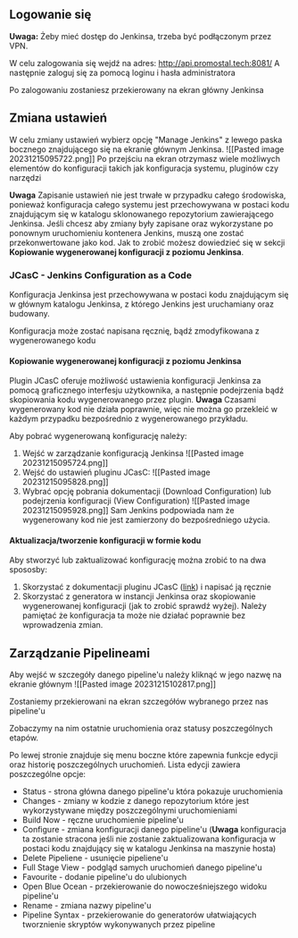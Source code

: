 ## Logowanie się

**Uwaga:** Żeby mieć dostęp do Jenkinsa, trzeba być podłączonym przez VPN.

W celu zalogowania się wejdź na adres:
http://api.promostal.tech:8081/
A następnie zaloguj się za pomocą loginu i hasła administratora

Po zalogowaniu zostaniesz przekierowany na ekran główny Jenkinsa
##  Zmiana ustawień

W celu zmiany ustawień wybierz opcję "Manage Jenkins" z lewego paska bocznego znajdującego się na ekranie głównym Jenkinsa.
![[Pasted image 20231215095722.png]]
Po przejściu na ekran otrzymasz wiele możliwych elementów do konfiguracji takich jak konfiguracja systemu, pluginów czy narzędzi

**Uwaga** Zapisanie ustawień nie jest trwałe w przypadku całego środowiska, ponieważ konfiguracja całego systemu jest przechowywana w postaci kodu znajdującym się w katalogu sklonowanego repozytorium zawierającego Jenkinsa. Jeśli chcesz aby zmiany były zapisane oraz wykorzystane po ponownym uruchomieniu kontenera Jenkins, muszą one zostać przekonwertowane jako kod. Jak to zrobić możesz dowiedzieć się w sekcji **Kopiowanie wygenerowanej konfiguracji z poziomu Jenkinsa**.

### JCasC - Jenkins Configuration as a Code

Konfiguracja Jenkinsa jest przechowywana w postaci kodu znajdującym się w głównym katalogu Jenkinsa, z którego Jenkins jest uruchamiany oraz budowany.

Konfiguracja może zostać napisana ręcznię, bądź zmodyfikowana z wygenerowanego kodu
#### Kopiowanie wygenerowanej konfiguracji z poziomu Jenkinsa

Plugin JCasC oferuje możliwość ustawienia konfiguracji Jenkinsa za pomocą graficznego interfesju użytkownika, a następnie podejrzenia bądź skopiowania kodu wygenerowanego przez plugin.
**Uwaga** Czasami wygenerowany kod nie działa poprawnie, więc nie można go przekleić w każdym przypadku bezpośrednio z wygenerowanego przykładu.

Aby pobrać wygenerowaną konfigurację należy:
1. Wejść w zarządzanie konfiguracją Jenkinsa
   ![[Pasted image 20231215095724.png]]
2. Wejść do ustawień pluginu JCasC:
   ![[Pasted image 20231215095828.png]]
3. Wybrać opcję pobrania dokumentacji (Download Configuration) lub podejrzenia konfiguracji (View Configuration)
   ![[Pasted image 20231215095928.png]]
   Sam Jenkins podpowiada nam że wygenerowany kod nie jest zamierzony do bezpośredniego użycia.

#### Aktualizacja/tworzenie konfiguracji w formie kodu

Aby stworzyć lub zaktualizować konfigurację można zrobić to na dwa spososby:
1. Skorzystać z dokumentacji pluginu JCasC ([link](https://plugins.jenkins.io/configuration-as-code/)) i napisać ją ręcznie
2. Skorzystać z generatora w instancji Jenkinsa oraz skopiowanie wygenerowanej konfiguracji (jak to zrobić sprawdź wyżej). Należy pamiętać że konfiguracja ta może nie działać poprawnie bez wprowadzenia zmian.
   
## Zarządzanie Pipelineami

Aby wejść w szczegóły danego pipeline'u należy kliknąć w jego nazwę na ekranie głównym
![[Pasted image 20231215102817.png]]

Zostaniemy przekierowani na ekran szczegółów wybranego przez nas pipeline'u

Zobaczymy na nim ostatnie uruchomienia oraz statusy poszczególnych etapów.

Po lewej stronie znajduje się menu boczne które zapewnia funkcje edycji oraz historię poszczególnych uruchomień.
Lista edycji zawiera poszczególne opcje:
- Status - strona główna danego pipeline'u która pokazuje uruchomienia
- Changes - zmiany w kodzie z danego repozytorium które jest wykorzystywane między poszczególnymi uruchomieniami
- Build Now - ręczne uruchomienie pipeline'u
- Configure - zmiana konfiguracji danego pipeline'u (**Uwaga** konfiguracja ta zostanie stracona jeśli nie zostanie zaktualizowana konfiguracja w postaci kodu znajdujący się w katalogu Jenkinsa na maszynie hosta)
- Delete Pipeliene - usunięcie pipeliene'u
- Full Stage View - podgląd samych uruchomień danego pipeline'u
- Favourite - dodanie pipeline'u do ulubionych
- Open Blue Ocean - przekierowanie do nowocześniejszego widoku pipeline'u
- Rename - zmiana nazwy pipeline'u
- Pipeline Syntax - przekierowanie do generatorów ułatwiających tworznienie skryptów wykonywanych przez pipeline